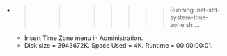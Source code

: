 * >>>>>>>>> Running inst-std-system-time-zone.sh ...
  * Insert Time Zone menu in Administration.
  * Disk size = 3943672K. Space Used = 4K. Runtime = 00:00:00:01.
